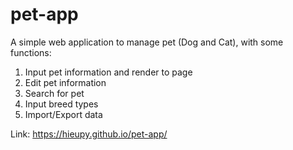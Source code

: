 # pet-app
A simple web application to manage pet (Dog and Cat), with some functions:
  1. Input pet information and render to page
  2. Edit pet information
  3. Search for pet
  4. Input breed types
  5. Import/Export data

Link: https://hieupy.github.io/pet-app/
